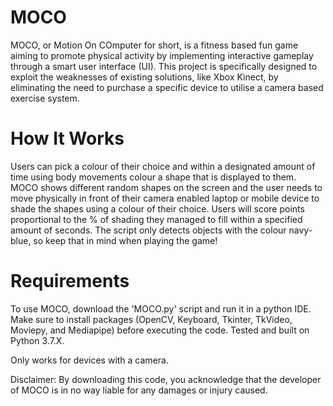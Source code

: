 # MOCO
MOCO, or Motion On COmputer for short, is a fitness based fun game aiming to promote physical activity by implementing interactive gameplay through a smart user interface (UI). This project is specifically designed to exploit the weaknesses of existing solutions, like Xbox Kinect, by eliminating the need to purchase a specific device to utilise a camera based exercise system. 

# How It Works
Users can pick a colour of their choice and within a designated amount of time using body movements colour a shape that is displayed to them. MOCO shows different random shapes on the screen and the user needs to move physically in front of their camera enabled laptop or mobile device to shade the shapes using a colour of their choice. Users will score points proportional to the % of shading they managed to fill within a specified amount of seconds. The script only detects objects with the colour navy-blue, so keep that in mind when playing the game!

# Requirements
To use MOCO, download the 'MOCO.py' script and run it in a python IDE. Make sure to install packages (OpenCV, Keyboard, Tkinter, TkVideo, Moviepy, and Mediapipe) before executing the code. Tested and built on Python 3.7.X.

Only works for devices with a camera.

Disclaimer:
By downloading this code, you acknowledge that the developer of MOCO is in no way liable for any damages or injury caused. 

